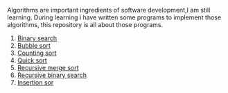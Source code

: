 Algorithms are important ingredients of software development,I am still learning. 
During learning i have written some programs to implement those algorithms, this repository is all about those programs. 

1. [Binary search](https://github.com/gyaan/algorithms/blob/master/binarySearch.cpp)
2. [Bubble sort](https://github.com/gyaan/algorithms/blob/master/bubbleSort.cpp) 
3. [Counting sort](https://github.com/gyaan/algorithms/blob/master/countingSort.cpp)
4. [Quick sort](https://github.com/gyaan/algorithms/blob/master/QuickSortSimple.cpp)
5. [Recursive merge sort](https://github.com/gyaan/algorithms/blob/master/recMergeSort.cpp)
6. [Recursive binary search](https://github.com/gyaan/algorithms/blob/master/recursiveBinarySearch.cpp)
7. [Insertion sor](https://github.com/gyaan/algorithms/blob/master/insertionSort.php)

